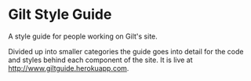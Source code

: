 # Gilt Style Guide

A style guide for people working on Gilt's site.

Divided up into smaller categories the guide goes into detail for the code and styles behind each component of the site. It is live at http://www.giltguide.herokuapp.com.

